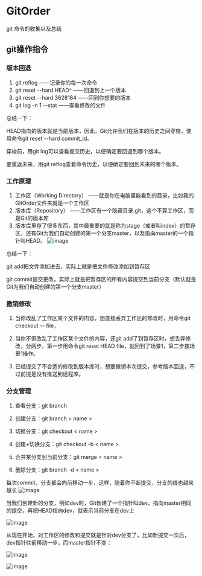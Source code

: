 # GitOrder
git 命令的收集以及总结

## git操作指令

### 版本回退
 1. git reflog   ——记录你的每一次命令
 2. git reset --hard HEAD^    ——回退到上一个版本
 3. git reset --hard 3628164  ——回到你想要的版本
 4. git log -n 1 --stat       ——查看修改的文件

总结一下：

HEAD指向的版本就是当前版本，因此，Git允许我们在版本的历史之间穿梭，使用命令git reset --hard commit_id。

穿梭前，用git log可以查看提交历史，以便确定要回退到哪个版本。

要重返未来，用git reflog查看命令历史，以便确定要回到未来的哪个版本。

### 工作原理

 1. 工作区（Working Directory）   ——就是你在电脑里能看到的目录，比如我的GitOrder文件夹就是一个工作区
 2. 版本库（Repository）   ——工作区有一个隐藏目录.git，这个不算工作区，而是Git的版本库
 3. 版本库里存了很多东西，其中最重要的就是称为stage（或者叫index）的暂存区，还有Git为我们自动创建的第一个分支master，以及指向master的一个指针叫HEAD。
 ![image](https://github.com/fayou147/GitOrder/blob/master/image/0.jpg)

 总结一下：

 git add把文件添加进去，实际上就是把文件修改添加到暂存区

 git commit提交更改，实际上就是把暂存区的所有内容提交到当前分支（默认就是Git为我们自动创建的第一个分支master）

### 撤销修改

 1. 当你改乱了工作区某个文件的内容，想直接丢弃工作区的修改时，用命令git checkout -- file。

 2. 当你不但改乱了工作区某个文件的内容，还git add了到暂存区时，想丢弃修改，分两步，第一步用命令git reset HEAD file，就回到了场景1，第二步按场景1操作。

 3. 已经提交了不合适的修改到版本库时，想要撤销本次提交，参考版本回退，不过前提是没有推送到远程库。

### 分支管理

 1. 查看分支：git branch

 2. 创建分支：git branch < name >

 3. 切换分支：git checkout < name >

 4. 创建+切换分支：git checkout -b < name >

 5. 合并某分支到当前分支：git merge < name >

 6. 删除分支：git branch -d < name >

 每次commit，分支都会向前移动一步，这样，随着你不断提交，分支的线也越来越长
  ![image](https://github.com/fayou147/GitOrder/blob/master/image/QQ图片20160918173126.png)

 当我们创建新的分支，例如dev时，Git新建了一个指针叫dev，指向master相同的提交，再把HEAD指向dev，就表示当前分支在dev上 

  ![image](https://github.com/fayou147/GitOrder/blob/master/image/1.png)

 从现在开始，对工作区的修改和提交就是针对dev分支了，比如新提交一次后，dev指针往前移动一步，而master指针不变：

  ![image](https://github.com/fayou147/GitOrder/blob/master/image/2.png)




![image](https://github.com/fayou147/GitOrder/blob/master/image/Git-Cheat-Sheet-by-RebelLabs.png)
